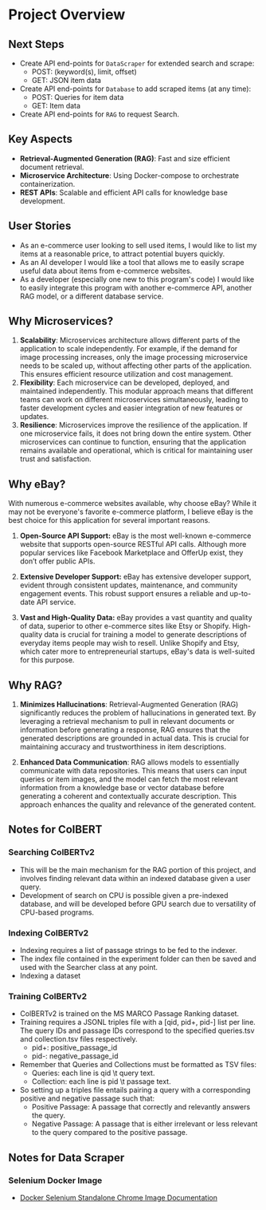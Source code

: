 # Project Overview

## Next Steps 
- Create API end-points for `DataScraper` for extended search and scrape:
    - POST: (keyword(s), limit, offset)
    - GET: JSON item data
- Create API end-points for `Database` to add scraped items (at any time):
    - POST: Queries for item data
    - GET: Item data
- Create API end-points for `RAG` to request Search.

## Key Aspects
- **Retrieval-Augmented Generation (RAG)**: Fast and size efficient document retrieval.
- **Microservice Architecture**: Using Docker-compose to orchestrate containerization.
- **REST APIs**: Scalable and efficient API calls for knowledge base development.

## User Stories
- As an e-commerce user looking to sell used items, I would like to list my items at a reasonable price, to attract potential buyers quickly.
- As an AI developer I would like a tool that allows me to easily scrape useful data about items from e-commerce websites.
- As a developer (especially one new to this program's code) I would like to easily integrate this program with another e-commerce API, another RAG model, or a different database service.


## Why Microservices?

1.	**Scalability**: Microservices architecture allows different parts of the application to scale independently. For example, if the demand for image processing increases, only the image processing microservice needs to be scaled up, without affecting other parts of the application. This ensures efficient resource utilization and cost management.
2.	**Flexibility**: Each microservice can be developed, deployed, and maintained independently. This modular approach means that different teams can work on different microservices simultaneously, leading to faster development cycles and easier integration of new features or updates.
3.	**Resilience**: Microservices improve the resilience of the application. If one microservice fails, it does not bring down the entire system. Other microservices can continue to function, ensuring that the application remains available and operational, which is critical for maintaining user trust and satisfaction.


## Why eBay?

With numerous e-commerce websites available, why choose eBay? While it may not be everyone's favorite e-commerce platform, I believe eBay is the best choice for this application for several important reasons.

1. **Open-Source API Support:** eBay is the most well-known e-commerce website that supports open-source RESTful API calls. Although more popular services like Facebook Marketplace and OfferUp exist, they don’t offer public APIs.

2. **Extensive Developer Support:** eBay has extensive developer support, evident through consistent updates, maintenance, and community engagement events. This robust support ensures a reliable and up-to-date API service.

3. **Vast and High-Quality Data:** eBay provides a vast quantity and quality of data, superior to other e-commerce sites like Etsy or Shopify. High-quality data is crucial for training a model to generate descriptions of everyday items people may wish to resell. Unlike Shopify and Etsy, which cater more to entrepreneurial startups, eBay's data is well-suited for this purpose.

## Why RAG?
1.	**Minimizes Hallucinations**: Retrieval-Augmented Generation (RAG) significantly reduces the problem of hallucinations in generated text. By leveraging a retrieval mechanism to pull in relevant documents or information before generating a response, RAG ensures that the generated descriptions are grounded in actual data. This is crucial for maintaining accuracy and trustworthiness in item descriptions.

2.	**Enhanced Data Communication**: RAG allows models to essentially communicate with data repositories. This means that users can input queries or item images, and the model can fetch the most relevant information from a knowledge base or vector database before generating a coherent and contextually accurate description. This approach enhances the quality and relevance of the generated content.

## Notes for ColBERT

### Searching ColBERTv2
- This will be the main mechanism for the RAG portion of this project, and involves finding relevant data within an indexed database given a user query.
- Development of search on CPU is possible given a pre-indexed database, and will be developed before GPU search due to versatility of CPU-based programs. 

### Indexing ColBERTv2
- Indexing requires a list of passage strings to be fed to the indexer.
- The index file contained in the experiment folder can then be saved and used with the Searcher class at any point.
- Indexing a dataset 

### Training ColBERTv2
- ColBERTv2 is trained on the MS MARCO Passage Ranking dataset. 
- Training requires a JSONL triples file with a [qid, pid+, pid-] list per line. The query IDs and passage IDs correspond to the specified queries.tsv and collection.tsv files respectively.
    - pid+: positive_passage_id
    - pid-: negative_passage_id
- Remember that Queries and Collections must be formatted as TSV files:
    - Queries: each line is qid \t query text.
    - Collection: each line is pid \t passage text.
- So setting up a triples file entails pairing a query with a corresponding positive and negative passage such that:
	-	Positive Passage: A passage that correctly and relevantly answers the query.
	-	Negative Passage: A passage that is either irrelevant or less relevant to the query compared to the positive passage.

## Notes for Data Scraper

### Selenium Docker Image
- [Docker Selenium Standalone Chrome Image Documentation](https://hub.docker.com/r/selenium/standalone-chrome)
